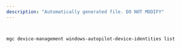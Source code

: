 ```yaml
---
description: "Automatically generated file. DO NOT MODIFY"
---
```


```bash


mgc device-management windows-autopilot-device-identities list

```
